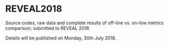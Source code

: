 # REVEAL2018
Source codes, raw data and complete results of off-line vs. on-line metrics comparison; submitted to REVEAL 2018

Details will be published on Monday, 30th July 2018.
